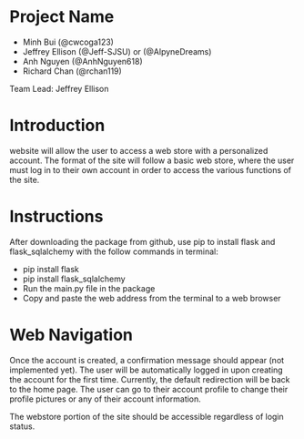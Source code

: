 # Project Name
- Minh Bui (@cwcoga123)
- Jeffrey Ellison (@Jeff-SJSU) or (@AlpyneDreams)
- Anh Nguyen (@AnhNguyen618)
- Richard Chan (@rchan119)

Team Lead: Jeffrey Ellison

# Introduction
 website will allow the user to access a web store with a personalized account.
The format of the site will follow a basic web store, where the user must log in to their
own account in order to access the various functions of the site.

# Instructions
After downloading the package from github, use pip to install flask and flask_sqlalchemy with the follow commands in terminal:
 - pip install flask
 - pip install flask_sqlalchemy
- Run the main.py file in the package
- Copy and paste the web address from the terminal to a web browser

# Web Navigation
Once the account is created, a confirmation message should appear (not implemented yet). The user will be automatically logged in upon creating the
account for the first time. Currently, the default redirection will be back to the home page. The user can go to their account profile to change their
profile pictures or any of their account information. 

The webstore portion of the site should be accessible regardless of login status. 
